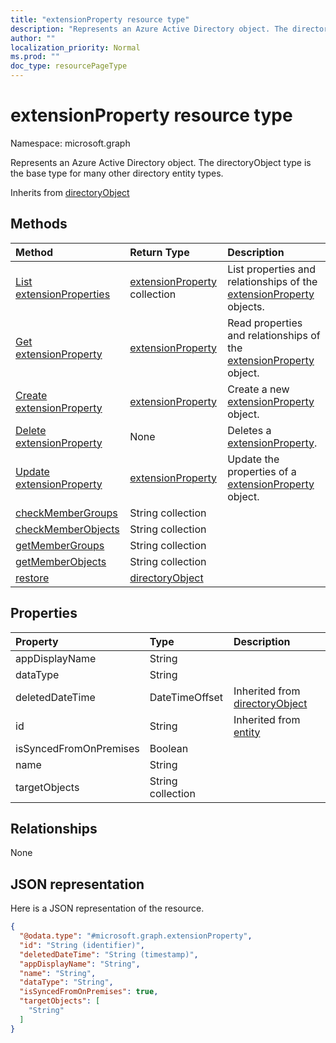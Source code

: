 ```yaml
---
title: "extensionProperty resource type"
description: "Represents an Azure Active Directory object. The directoryObject type is the base type for many other directory entity types."
author: ""
localization_priority: Normal
ms.prod: ""
doc_type: resourcePageType
---
```


# extensionProperty resource type


Namespace: microsoft.graph

Represents an Azure Active Directory object. The directoryObject type is the base type for many other directory entity types.


Inherits from [directoryObject](../resources/directoryobject.md)

## Methods
|Method|Return Type|Description|
|:---|:---|:---|
|[List extensionProperties](../api/extensionproperty-list.md)|[extensionProperty](../resources/extensionproperty.md) collection|List properties and relationships of the [extensionProperty](../resources/extensionproperty.md) objects.|
|[Get extensionProperty](../api/extensionproperty-get.md)|[extensionProperty](../resources/extensionproperty.md)|Read properties and relationships of the [extensionProperty](../resources/extensionproperty.md) object.|
|[Create extensionProperty](../api/extensionproperty-create.md)|[extensionProperty](../resources/extensionproperty.md)|Create a new [extensionProperty](../resources/extensionproperty.md) object.|
|[Delete extensionProperty](../api/extensionproperty-delete.md)|None|Deletes a [extensionProperty](../resources/extensionproperty.md).|
|[Update extensionProperty](../api/extensionproperty-update.md)|[extensionProperty](../resources/extensionproperty.md)|Update the properties of a [extensionProperty](../resources/extensionproperty.md) object.|
|[checkMemberGroups](../api/extensionproperty-checkmembergroups.md)|String collection||
|[checkMemberObjects](../api/extensionproperty-checkmemberobjects.md)|String collection||
|[getMemberGroups](../api/extensionproperty-getmembergroups.md)|String collection||
|[getMemberObjects](../api/extensionproperty-getmemberobjects.md)|String collection||
|[restore](../api/extensionproperty-restore.md)|[directoryObject](../resources/directoryobject.md)||

## Properties
|Property|Type|Description|
|:---|:---|:---|
|appDisplayName|String||
|dataType|String||
|deletedDateTime|DateTimeOffset| Inherited from [directoryObject](../resources/directoryobject.md)|
|id|String| Inherited from [entity](../resources/entity.md)|
|isSyncedFromOnPremises|Boolean||
|name|String||
|targetObjects|String collection||

## Relationships
None

## JSON representation
Here is a JSON representation of the resource.
<!-- {
  "blockType": "resource",
  "keyProperty": "id",
  "@odata.type": "microsoft.graph.extensionProperty",
  "baseType": "microsoft.graph.directoryObject",
  "openType": true
}
-->
``` json
{
  "@odata.type": "#microsoft.graph.extensionProperty",
  "id": "String (identifier)",
  "deletedDateTime": "String (timestamp)",
  "appDisplayName": "String",
  "name": "String",
  "dataType": "String",
  "isSyncedFromOnPremises": true,
  "targetObjects": [
    "String"
  ]
}
```

